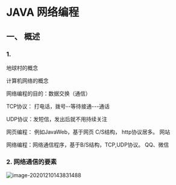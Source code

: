 # JAVA 网络编程

##  一、 概述

### 1. 

地球村的概念

计算机网络的概念

网络编程的目的：数据交换（通信）

TCP协议： 打电话，拨号--等待接通---通话

UDP协议：发短信，发出后就不用持续关注



网页编程： 例如JavaWeb，基于网页 C/S结构， http协议居多。 网站

网络编程：网络通信程序，基于B/S结构，TCP,UDP协议。 QQ、微信



### 2. 网络通信的要素



![image-20201210143831488](C:\Users\h\Desktop\java\studyJAVA\笔记\img\image-20201210143831488.png)

### 



